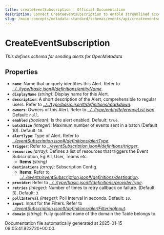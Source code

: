 ```yaml
---
title: createEventSubscription | Official Documentation
description: Connect Createeventsubscription to enable streamlined access, monitoring, or search of enterprise data using secure and scalable integrations.
slug: /main-concepts/metadata-standard/schemas/events/api/createeventsubscription
---
```


# CreateEventSubscription

*This defines schema for sending alerts for OpenMetadata*

## Properties

- **`name`**: Name that uniquely identifies this Alert. Refer to *[../../type/basic.json#/definitions/entityName](#/../type/basic.json#/definitions/entityName)*.
- **`displayName`** *(string)*: Display name for this Alert.
- **`description`**: A short description of the Alert, comprehensible to regular users. Refer to *[../../type/basic.json#/definitions/markdown](#/../type/basic.json#/definitions/markdown)*.
- **`owners`**: Owners of this Alert. Refer to *[../../type/entityReferenceList.json](#/../type/entityReferenceList.json)*. Default: `null`.
- **`enabled`** *(boolean)*: Is the alert enabled. Default: `true`.
- **`batchSize`** *(integer)*: Maximum number of events sent in a batch (Default 10). Default: `10`.
- **`alertType`**: Type of Alert. Refer to *[../eventSubscription.json#/definitions/alertType](#/eventSubscription.json#/definitions/alertType)*.
- **`trigger`**: Refer to *[../eventSubscription.json#/definitions/trigger](#/eventSubscription.json#/definitions/trigger)*.
- **`resources`** *(array)*: Defines a list of resources that triggers the Event Subscription, Eg All, User, Teams etc.
  - **Items** *(string)*
- **`destinations`** *(array)*: Subscription Config.
  - **Items**: Refer to *[../../events/eventSubscription.json#/definitions/destination](#/../events/eventSubscription.json#/definitions/destination)*.
- **`provider`**: Refer to *[../../type/basic.json#/definitions/providerType](#/../type/basic.json#/definitions/providerType)*.
- **`retries`** *(integer)*: Number of times to retry callback on failure. (Default 3). Default: `3`.
- **`pollInterval`** *(integer)*: Poll Interval in seconds. Default: `10`.
- **`input`**: Input for the Filters. Refer to *[../eventSubscription.json#/definitions/alertFilteringInput](#/eventSubscription.json#/definitions/alertFilteringInput)*.
- **`domain`** *(string)*: Fully qualified name of the domain the Table belongs to.


Documentation file automatically generated at 2025-01-15 09:05:41.923720+00:00.
